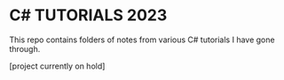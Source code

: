 # C# TUTORIALS 2023

This repo contains folders of notes from various C# tutorials I have gone through.


[project currently on hold]
